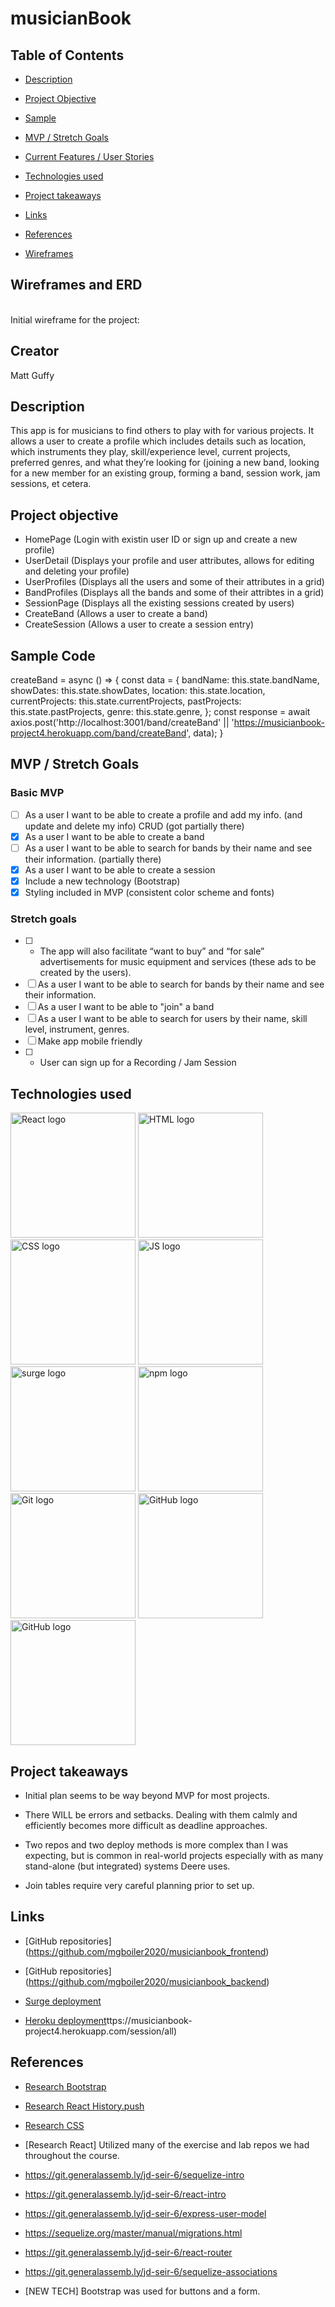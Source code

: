 # musicianBook

## Table of Contents

- [Description](#description)
- [Project Objective](#project-objective)
- [Sample](#sample)
- [MVP / Stretch Goals](#mvp-stretch-goals)
- [Current Features / User Stories](#current-features)
- [Technologies used](#technologies-used)
- [Project takeaways](#project-takeaways)
- [Links](#links)
- [References](#references)

- [Wireframes](#wireframes)



## Wireframes and ERD
<br>
Initial wireframe for the project:



## Creator

 Matt Guffy


## Description

This app is for musicians to find others to play with for various projects.  It allows a user to create a profile which includes details such as location, which instruments they play, skill/experience level, current projects, preferred genres, and what they’re looking for (joining a new band, looking for a new member for an existing group, forming a band, session work, jam sessions, et cetera.


## Project objective

- HomePage (Login with existin user ID or sign up and create a new profile)
- UserDetail (Displays your profile and user attributes, allows for editing and deleting your profile)
- UserProfiles (Displays all the users and some of their attributes in a grid)
- BandProfiles (Displays all the bands and some of their attribtes in a grid)
- SessionPage (Displays all the existing sessions created by users)
- CreateBand (Allows a user to create a band)
- CreateSession (Allows a user to create a session entry)

## Sample Code

 createBand = async () => {
      const data = {
        bandName: this.state.bandName,
        showDates: this.state.showDates,
        location: this.state.location,
        currentProjects: this.state.currentProjects,
        pastProjects: this.state.pastProjects,
        genre: this.state.genre,
      };
      const response = await axios.post('http://localhost:3001/band/createBand' || 'https://musicianbook-project4.herokuapp.com/band/createBand', data);
    }


## MVP / Stretch Goals

### Basic MVP

- [ ] As a user I want to be able to create a profile and add my info. (and update and delete my info) CRUD (got partially there)
- [X] As a user I want to be able to create a band
- [ ] As a user I want to be able to search for bands by their name and see their information. (partially there)
- [X] As a user I want to be able to create a session
- [X] Include a new technology (Bootstrap)
- [X] Styling included in MVP (consistent color scheme and fonts)

### Stretch goals

- [ ] -	The app will also facilitate “want to buy” and “for sale” advertisements for music equipment and services (these ads to be created by the users).
- [ ] As a user I want to be able to search for bands by their name and see their information.
- [ ] As a user I want to be able to "join" a band
- [ ] As a user I want to be able to search for users by their name, skill level, instrument, genres.
- [ ] Make app mobile friendly
- [ ] -	User can sign up for a Recording / Jam Session

## Technologies used

<p>
<img src="https://upload.wikimedia.org/wikipedia/commons/thumb/a/a7/React-icon.svg/512px-React-icon.svg.png" alt="React logo" height="200" />

<img src="https://upload.wikimedia.org/wikipedia/commons/thumb/6/61/HTML5_logo_and_wordmark.svg/120px-HTML5_logo_and_wordmark.svg.png" alt="HTML logo" height="200"/>

<img src="https://encrypted-tbn0.gstatic.com/images?q=tbn:ANd9GcS8TUvkaAZ51SEo89de6huZMjCxCEQsKhgpFg&usqp=CAU" alt="CSS logo" height="200"/>

<img src="https://upload.wikimedia.org/wikipedia/commons/thumb/9/99/Unofficial_JavaScript_logo_2.svg/245px-Unofficial_JavaScript_logo_2.svg.png" alt="JS logo" height="200"/>

<img src="https://surge.sh/images/logos/svg/surge-logo.svg" alt="surge logo" height="200"/>

<img src="https://raw.githubusercontent.com/npm/logos/master/npm%20logo/npm-logo-red.png" alt="npm logo" width="200"/>

<img src="https://git-scm.com/images/logos/downloads/Git-Logo-2Color.png" alt="Git logo" width="200"/>

<img src="https://1000marcas.net/wp-content/uploads/2020/02/GitHub-Logo-600x338.jpg" alt="GitHub logo" height="200"/>

<img src="https://encrypted-tbn0.gstatic.com/images?q=tbn:ANd9GcRyS9VY5uFYyc1xVD9-kmMnjR9DpsbuVpr3Xw&usqp=CAU" alt="GitHub logo" height="200"/>



</p>

## Project takeaways

* Initial plan seems to be way beyond MVP for most projects.

* There WILL be errors and setbacks. Dealing with them calmly and efficiently becomes more difficult as deadline approaches.

* Two repos and two deploy methods is more complex than I was expecting, but is common in real-world projects especially with as many stand-alone (but integrated) systems Deere uses.

* Join tables require very careful planning prior to set up.

## Links

* [GitHub repositories] (https://github.com/mgboiler2020/musicianbook_frontend)

* [GitHub repositories] (https://github.com/mgboiler2020/musicianbook_backend)

* [Surge deployment](http://mb_project4.surge.sh/)

* [Heroku deployment](h)ttps://musicianbook-project4.herokuapp.com/session/all)

## References

* [Research Bootstrap](https://react-bootstrap.github.io/components/forms/)

* [Research React History.push](https://stackoverflow.com/questions/63404476/history-push-is-not-redirecting-to-specific-page-with-reactjs)

* [Research CSS](https://www.w3schools.com/css/default.asp)

* [Research React]  Utilized many of the exercise and lab repos we had throughout the course.

* https://git.generalassemb.ly/jd-seir-6/sequelize-intro

* https://git.generalassemb.ly/jd-seir-6/react-intro

* https://git.generalassemb.ly/jd-seir-6/express-user-model

* https://sequelize.org/master/manual/migrations.html

* https://git.generalassemb.ly/jd-seir-6/react-router

* https://git.generalassemb.ly/jd-seir-6/sequelize-associations

* [NEW TECH] Bootstrap was used for buttons and a form.
